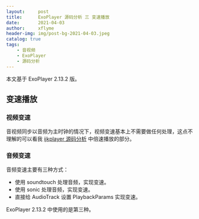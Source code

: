 ```yaml
---
layout:     post
title:      ExoPlayer 源码分析 三 变速播放
date:       2021-04-03
author:     xflyme
header-img: img/post-bg-2021-04-03.jpeg
catalog: true
tags:
    - 音视频
    - ExoPlayer
    - 源码分析
---
```



本文基于 ExoPlayer 2.13.2 版。

## 变速播放
### 视频变速
音视频同步以音频为主时钟的情况下，视频变速基本上不需要做任何处理，这点不理解的可以看我 [ijkplayer 源码分析](/2021/03/27/ijkplayer-源码分析/) 中倍速播放的部分。

### 音频变速
音频变速主要有三种方式：
* 使用 soundtouch 处理音频，实现变速。
* 使用 sonic 处理音频，实现变速。
* 直接给 AudioTrack 设置  PlaybackParams 实现变速。

ExoPlayer 2.13.2 中使用的是第三种。